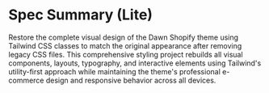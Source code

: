 # Spec Summary (Lite)

Restore the complete visual design of the Dawn Shopify theme using Tailwind CSS classes to match the original appearance after removing legacy CSS files. This comprehensive styling project rebuilds all visual components, layouts, typography, and interactive elements using Tailwind's utility-first approach while maintaining the theme's professional e-commerce design and responsive behavior across all devices.
